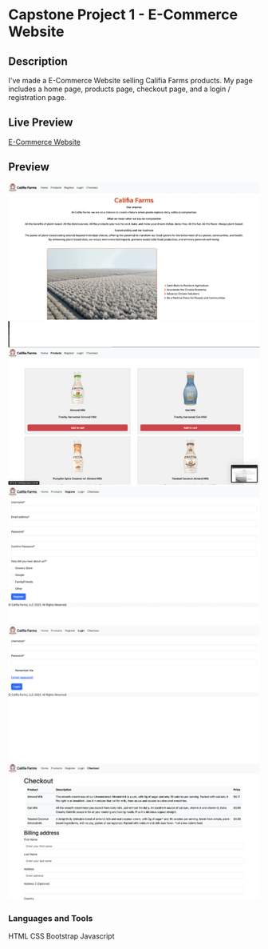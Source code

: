 # Capstone Project 1 - E-Commerce Website

## Description
I've made a E-Commerce Website selling Califia Farms products. My page includes a home page, products page, checkout page, and a login / registration page. 

## Live Preview

[E-Commerce Website]() 

## Preview

![Alt text](./images/homepage.png)
![Alt text](./images/product.png)
![Alt text](./images/registration.png)
![Alt text](./images/login.png)
![Alt text](./images/checkout.png)

### Languages and Tools
HTML
CSS
Bootstrap
Javascript